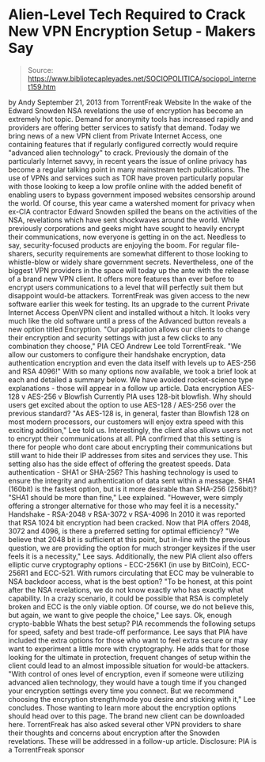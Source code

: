# Alien-Level Tech Required to Crack New VPN Encryption Setup - Makers Say

> Source: https://www.bibliotecapleyades.net/SOCIOPOLITICA/sociopol_internet159.htm

by
Andy
September 21, 2013
from
TorrentFreak Website
In the wake of the
Edward Snowden NSA
revelations the use of encryption has become an extremely hot
topic. Demand for anonymity tools has increased rapidly and providers are
offering better services to satisfy that demand.
Today we bring news of a
new VPN client from
Private Internet Access, one containing features that if regularly
configured correctly would require "advanced alien technology" to crack.
Previously the domain of the particularly
Internet savvy, in recent years the issue of online privacy has become a
regular talking point in many mainstream tech publications.
The use of VPNs and services such as
TOR have
proven particularly popular with those looking to keep a low profile online
with the added benefit of enabling users
to bypass government imposed websites censorship around the world.
Of course, this year came a watershed moment for
privacy when ex-CIA contractor Edward Snowden spilled the beans on the
activities of the NSA, revelations which have sent shockwaves around the
world. While previously corporations and geeks might have sought to heavily
encrypt their communications, now everyone is getting in on the act.
Needless to say, security-focused products are
enjoying the boom.
For regular file-sharers, security requirements
are somewhat different to those looking to whistle-blow or widely share
government secrets. Nevertheless, one of the biggest VPN providers in the
space will today up the ante with the release of a brand new VPN client. It
offers more features than ever before to encrypt users communications to a
level that will perfectly suit them but disappoint would-be attackers.
TorrentFreak was given access to the new
software earlier this week for testing. Its an upgrade to the current
Private Internet Access
OpenVPN client and installed without a hitch.
It looks very much like the old software until a
press of the Advanced button reveals a new option titled Encryption.
"Our application allows our clients to
change their encryption and security settings with just a few clicks to
any combination they choose," PIA CEO Andrew Lee told TorrentFreak.
"We allow our customers to configure their
handshake encryption, data authentication encryption and even the data
itself with levels up to AES-256 and RSA 4096!"
With so many options now available, we took a
brief look at each and detailed a summary below. We have avoided
rocket-science type explanations - those will appear in a follow up article.
Data encryption AES-128 v AES-256 v Blowfish
Currently PIA uses 128-bit
blowfish.
Why should users get excited about the option to use
AES-128
/ AES-256 over the previous standard?
"As AES-128 is, in general, faster than
Blowfish 128 on most modern processors, our customers will enjoy extra
speed with this exciting addition," Lee told us.
Interestingly, the client also allows users
not
to encrypt their communications at all.
PIA confirmed that this setting is there for
people who dont care about encrypting their communications but still want
to hide their IP addresses from sites and services they use.
This setting also has the side effect of
offering the greatest speeds.
Data
authentication - SHA1 or SHA-256?
This hashing technology is used to ensure the
integrity and authentication of data sent within a message.
SHA1 (160bit) is the fastest option, but is it
more desirable than SHA-256 (256bit)?
"SHA1 should be more than fine," Lee
explained. "However, were simply offering a stronger alternative for
those who may feel it is a necessity."
Handshake - RSA-2048 v RSA-3072
v RSA-4096
In 2010 it was reported that RSA 1024 bit
encryption had been cracked.
Now that PIA offers 2048, 3072 and 4096, is
there a preferred setting for optimal efficiency?
"We believe that 2048 bit is sufficient at
this point, but in-line with the previous question, we are providing the
option for much stronger keysizes if the user feels it is a necessity,"
Lee says.
Additionally, the new PIA client also offers
elliptic
curve cryptography options - ECC-256K1 (in use by BitCoin), ECC-256R1
and ECC-521.
With rumors circulating that ECC may be vulnerable to NSA
backdoor access, what is the best option?
"To be honest, at this point after the NSA
revelations, we do not know exactly who has exactly what capability. In
a crazy scenario, it could be possible that RSA is completely broken and
ECC is the only viable option.
Of course, we do not believe this, but
again, we want to give people the choice," Lee says.
Ok, enough crypto-babble
Whats
the best setup?
PIA recommends the following setups for speed,
safety and best trade-off performance.
Lee says that PIA have included the extra
options for those who want to feel extra secure or may want to experiment a
little more with cryptography.
He adds that for those looking for the ultimate
in protection, frequent changes of setup within the client could lead to an
almost impossible situation for would-be attackers.
"With control of ones level of encryption,
even if someone were utilizing advanced alien technology, they would
have a tough time if you changed your encryption settings every time you
connect.
But we recommend choosing the encryption strength/mode you
desire and sticking with it," Lee concludes.
Those wanting to learn more about the encryption
options should head over to
this
page. The brand new client
can be downloaded here.
TorrentFreak has also asked several other VPN
providers to share their thoughts and concerns about encryption after the
Snowden revelations. These will be addressed in a follow-up article.
Disclosure: PIA is a TorrentFreak sponsor
